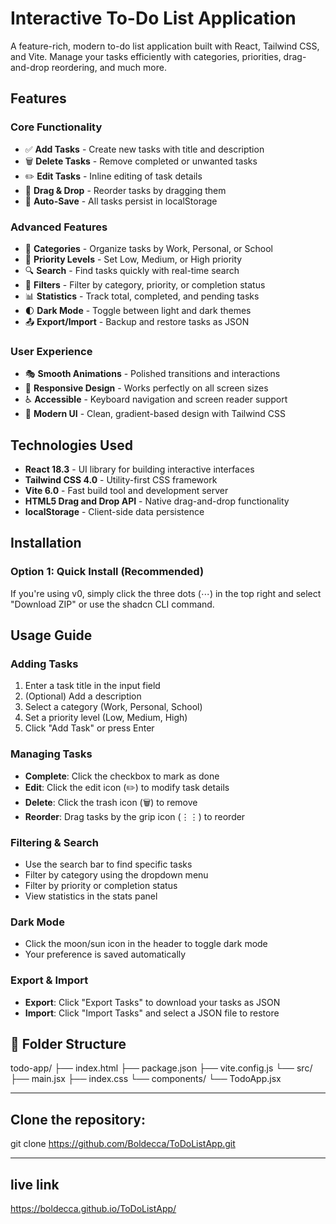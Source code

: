 # Interactive To-Do List Application

A feature-rich, modern to-do list application built with React, Tailwind CSS, and Vite. Manage your tasks efficiently with categories, priorities, drag-and-drop reordering, and much more.

## Features

### Core Functionality
- ✅ **Add Tasks** - Create new tasks with title and description
- 🗑️ **Delete Tasks** - Remove completed or unwanted tasks
- ✏️ **Edit Tasks** - Inline editing of task details
- 🎯 **Drag & Drop** - Reorder tasks by dragging them
- 💾 **Auto-Save** - All tasks persist in localStorage

### Advanced Features
- 📁 **Categories** - Organize tasks by Work, Personal, or School
- 🎨 **Priority Levels** - Set Low, Medium, or High priority
- 🔍 **Search** - Find tasks quickly with real-time search
- 🔽 **Filters** - Filter by category, priority, or completion status
- 📊 **Statistics** - Track total, completed, and pending tasks
- 🌓 **Dark Mode** - Toggle between light and dark themes
- 📤 **Export/Import** - Backup and restore tasks as JSON

### User Experience
- 🎭 **Smooth Animations** - Polished transitions and interactions
- 📱 **Responsive Design** - Works perfectly on all screen sizes
- ♿ **Accessible** - Keyboard navigation and screen reader support
- 🎨 **Modern UI** - Clean, gradient-based design with Tailwind CSS

## Technologies Used

- **React 18.3** - UI library for building interactive interfaces
- **Tailwind CSS 4.0** - Utility-first CSS framework
- **Vite 6.0** - Fast build tool and development server
- **HTML5 Drag and Drop API** - Native drag-and-drop functionality
- **localStorage** - Client-side data persistence

## Installation

### Option 1: Quick Install (Recommended)

If you're using v0, simply click the three dots (⋯) in the top right and select "Download ZIP" or use the shadcn CLI command.

## Usage Guide

### Adding Tasks
1. Enter a task title in the input field
2. (Optional) Add a description
3. Select a category (Work, Personal, School)
4. Set a priority level (Low, Medium, High)
5. Click "Add Task" or press Enter

### Managing Tasks
- **Complete**: Click the checkbox to mark as done
- **Edit**: Click the edit icon (✏️) to modify task details
- **Delete**: Click the trash icon (🗑️) to remove
- **Reorder**: Drag tasks by the grip icon (⋮⋮) to reorder

### Filtering & Search
- Use the search bar to find specific tasks
- Filter by category using the dropdown menu
- Filter by priority or completion status
- View statistics in the stats panel

### Dark Mode
- Click the moon/sun icon in the header to toggle dark mode
- Your preference is saved automatically

### Export & Import
- **Export**: Click "Export Tasks" to download your tasks as JSON
- **Import**: Click "Import Tasks" and select a JSON file to restore

## 📂 Folder Structure
todo-app/
├── index.html
├── package.json
├── vite.config.js
└── src/
    ├── main.jsx
    ├── index.css
    └── components/
        └── TodoApp.jsx

---

## Clone the repository:

git clone https://github.com/Boldecca/ToDoListApp.git

---

## live link 

https://boldecca.github.io/ToDoListApp/